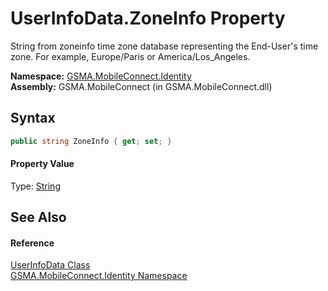 UserInfoData.ZoneInfo Property
==============================
String from zoneinfo time zone database representing the End-User's time zone. For example, Europe/Paris or America/Los_Angeles.

**Namespace:** [GSMA.MobileConnect.Identity][1]  
**Assembly:** GSMA.MobileConnect (in GSMA.MobileConnect.dll)

Syntax
------

```csharp
public string ZoneInfo { get; set; }
```

#### Property Value
Type: [String][2]

See Also
--------

#### Reference
[UserInfoData Class][3]  
[GSMA.MobileConnect.Identity Namespace][1]  

[1]: ../README.md
[2]: http://msdn.microsoft.com/en-us/library/s1wwdcbf
[3]: README.md
[4]: ../../_icons/Help.png